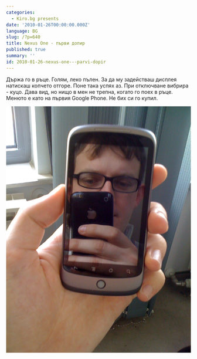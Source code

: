 ```yaml
---
categories:
  - Kiro.bg presents
date: '2010-01-26T00:00:00.000Z'
language: BG
slug: /?p=640
title: Nexus One - първи допир
published: true
summary: ''
id: 2010-01-26-nexus-one---parvi-dopir
---
```


Държа го в ръце. Голям, леко пълен. За да му задействаш дисплея натискаш копчето отгоре. Поне така успях аз. При отключване вибрира - куцо. Дава вид, но нищо в мен не трепна, когато го поех в ръце. Менюто е като на първия Google Phone. Не бих си го купил. 

![Google - Nexus One](https://raw.githubusercontent.com/kirilchristov/blog_images/main/2010/01/IMG_0230.jpg)
